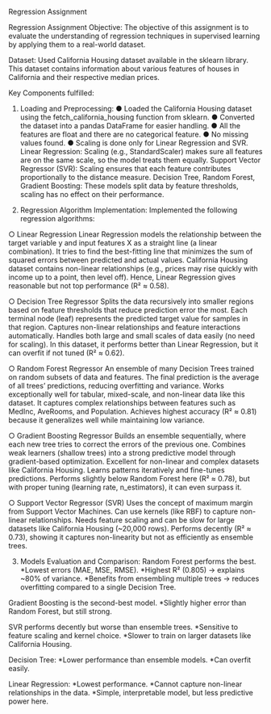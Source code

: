 Regression Assignment

Regression Assignment Objective:
The objective of this assignment is to evaluate the understanding of regression techniques in supervised learning by applying them to a real-world dataset.

Dataset:
Used California Housing dataset available in the sklearn library. This dataset contains information about various features of houses in California and their respective median prices.

Key Components fulfilled:
1. Loading and Preprocessing:
● Loaded the California Housing dataset using the fetch_california_housing function from sklearn.
● Converted the dataset into a pandas DataFrame for easier handling.
● All the features are float and there are no categorical feature.
● No missing values found.
● Scaling is done only for Linear Regression and SVR.
Linear Regression: Scaling (e.g., StandardScaler) makes sure all features are on the same scale, so the model treats them equally.
Support Vector Regressor (SVR): Scaling ensures that each feature contributes proportionally to the distance measure.
Decision Tree, Random Forest, Gradient Boosting: These models split data by feature thresholds, scaling has no effect on their performance.

2. Regression Algorithm Implementation:
Implemented the following regression algorithms:

○ Linear Regression
Linear Regression models the relationship between the target variable y and input features X as a straight line (a linear combination). It tries to find the best-fitting line that minimizes the sum of squared errors between predicted and actual values. California Housing dataset contains non-linear relationships (e.g., prices may rise quickly with income up to a point, then level off). Hence, Linear Regression gives reasonable but not top performance (R² ≈ 0.58).

○ Decision Tree Regressor
Splits the data recursively into smaller regions based on feature thresholds that reduce prediction error the most. Each terminal node (leaf) represents the predicted target value for samples in that region.
Captures non-linear relationships and feature interactions automatically. Handles both large and small scales of data easily (no need for scaling). In this dataset, it performs better than Linear Regression, but it can overfit if not tuned (R² ≈ 0.62).

○ Random Forest Regressor
An ensemble of many Decision Trees trained on random subsets of data and features. The final prediction is the average of all trees’ predictions, reducing overfitting and variance. Works exceptionally well for tabular, mixed-scale, and non-linear data like this dataset. It captures complex relationships between features such as MedInc, AveRooms, and Population. Achieves highest accuracy (R² ≈ 0.81) because it generalizes well while maintaining low variance.

○ Gradient Boosting Regressor
Builds an ensemble sequentially, where each new tree tries to correct the errors of the previous one. Combines weak learners (shallow trees) into a strong predictive model through gradient-based optimization.
Excellent for non-linear and complex datasets like California Housing. Learns patterns iteratively and fine-tunes predictions. Performs slightly below Random Forest here (R² ≈ 0.78), but with proper tuning (learning rate, n_estimators), it can even surpass it.

○ Support Vector Regressor (SVR)
Uses the concept of maximum margin from Support Vector Machines. Can use kernels (like RBF) to capture non-linear relationships. Needs feature scaling and can be slow for large datasets like California Housing (~20,000 rows). Performs decently (R² ≈ 0.73), showing it captures non-linearity but not as efficiently as ensemble trees.

3. Models Evaluation and Comparison:
Random Forest performs the best.
*Lowest errors (MAE, MSE, RMSE).
*Highest R² (0.805) → explains ~80% of variance.
*Benefits from ensembling multiple trees → reduces overfitting compared to a single Decision Tree.

Gradient Boosting is the second-best model.
*Slightly higher error than Random Forest, but still strong.

SVR performs decently but worse than ensemble trees.
*Sensitive to feature scaling and kernel choice.
*Slower to train on larger datasets like California Housing.

Decision Tree:
*Lower performance than ensemble models.
*Can overfit easily.

Linear Regression:
*Lowest performance.
*Cannot capture non-linear relationships in the data.
*Simple, interpretable model, but less predictive power here.
